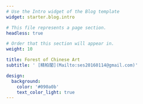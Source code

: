 ```yaml
---
# Use the Intro widget of the Blog template
widget: starter.blog.intro

# This file represents a page section.
headless: true

# Order that this section will appear in.
weight: 10

title: Forest of Chinese Art
subtitle: ' [精柏閣](Mailto:ses20160114@gmail.com)'

design:
  background:
    color: '#090a0b'
    text_color_light: true
---
```

